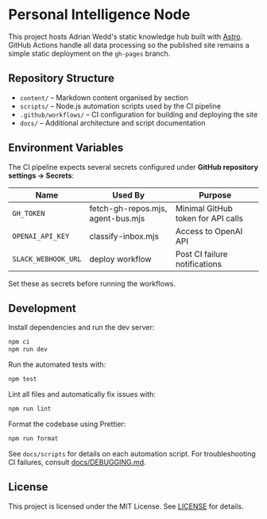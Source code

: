 # Personal Intelligence Node

This project hosts Adrian Wedd's static knowledge hub built with [Astro](https://astro.build/). GitHub Actions handle all data processing so the published site remains a simple static deployment on the `gh-pages` branch.

## Repository Structure

- `content/` – Markdown content organised by section
- `scripts/` – Node.js automation scripts used by the CI pipeline
- `.github/workflows/` – CI configuration for building and deploying the site
- `docs/` – Additional architecture and script documentation

## Environment Variables

The CI pipeline expects several secrets configured under **GitHub repository settings → Secrets**:

| Name                | Used By                           | Purpose                            |
| ------------------- | --------------------------------- | ---------------------------------- |
| `GH_TOKEN`          | fetch-gh-repos.mjs, agent-bus.mjs | Minimal GitHub token for API calls |
| `OPENAI_API_KEY`    | classify-inbox.mjs                | Access to OpenAI API               |
| `SLACK_WEBHOOK_URL` | deploy workflow                   | Post CI failure notifications      |

Set these as secrets before running the workflows.

## Development

Install dependencies and run the dev server:

```bash
npm ci
npm run dev
```

Run the automated tests with:

```bash
npm test
```

Lint all files and automatically fix issues with:

```bash
npm run lint
```

Format the codebase using Prettier:

```bash
npm run format
```

See `docs/scripts` for details on each automation script. For troubleshooting CI failures, consult [docs/DEBUGGING.md](docs/DEBUGGING.md).

## License

This project is licensed under the MIT License. See [LICENSE](LICENSE) for details.
